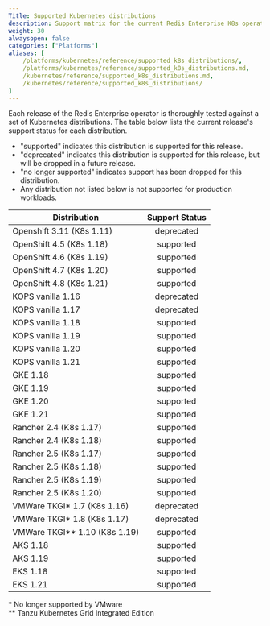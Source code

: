 ```yaml
---
Title: Supported Kubernetes distributions
description: Support matrix for the current Redis Enterprise K8s operator
weight: 30
alwaysopen: false
categories: ["Platforms"]
aliases: [
    /platforms/kubernetes/reference/supported_k8s_distributions/,
    /platforms/kubernetes/reference/supported_k8s_distributions.md,
    /kubernetes/reference/supported_k8s_distributions.md,
    /kubernetes/reference/supported_k8s_distributions/
]
---
```


Each release of the Redis Enterprise operator is thoroughly tested against a set of Kubernetes distributions. The table below lists the current release's support status for each distribution.

- "supported" indicates this distribution is supported for this release.
- "deprecated" indicates this distribution is supported for this release, but will be dropped in a future release.
- "no longer supported" indicates support has been dropped for this distribution.
- Any distribution not listed below is not supported for production workloads.

| Distribution                    | Support Status |
|---------------------------------|:--------------:|
| Openshift 3.11 (K8s 1.11)       | deprecated     |
| OpenShift 4.5  (K8s 1.18)       | supported      |
| OpenShift 4.6  (K8s 1.19)       | supported      |
| OpenShift 4.7  (K8s 1.20)       | supported      |
| OpenShift 4.8  (K8s 1.21)       | supported      |
| KOPS vanilla 1.16               | deprecated     |
| KOPS vanilla 1.17               | deprecated     |
| KOPS vanilla 1.18               | supported      |
| KOPS vanilla 1.19               | supported      |
| KOPS vanilla 1.20               | supported      |
| KOPS vanilla 1.21               | supported      |
| GKE 1.18                        | supported      |
| GKE 1.19                        | supported      |
| GKE 1.20                        | supported      |
| GKE 1.21                        | supported      |
| Rancher 2.4 (K8s 1.17)          | supported      |
| Rancher 2.4 (K8s 1.18)          | supported      |
| Rancher 2.5 (K8s 1.17)          | supported      |
| Rancher 2.5 (K8s 1.18)          | supported      |
| Rancher 2.5 (K8s 1.19)          | supported      |
| Rancher 2.5 (K8s 1.20)          | supported      |
| VMWare TKGI* 1.7 (K8s 1.16)     | deprecated     |
| VMWare TKGI* 1.8 (K8s 1.17)     | deprecated     |
| VMWare TKGI** 1.10 (K8s 1.19)   | supported      |
| AKS 1.18                        | supported      |
| AKS 1.19                        | supported      |
| EKS 1.18                        | supported      |
| EKS 1.21                        | supported      |
 
\* No longer supported by VMware  
\*\* Tanzu Kubernetes Grid Integrated Edition
